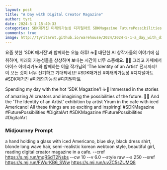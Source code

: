 ```yaml
---
layout: post
title: "A Day with Digital Creator Magazine"
author: tyri
date: 2024-5-1 15:49:33
categories: SDK매거진 미래의가능성 디지털아트 SDKMagazine FuturePossibilities DigitalArt
comments: true
image: http://tyritarot.github.io/warehouse/2024/2024-5-1-a_day_with_digital_creator_magazine_title.png
---
```


요즘 핫한 'SDK 매거진'과 함께하는 오늘 하루! ☕📖 대단한 AI 창작가들의 이야기에 심취하며, 미래의 가능성들을 상상하며 보내는 시간이 너무 소중해요. 🎨👾 그리고 카페에서 아이스 아메리카노와 함께하는 이윰 작가님의 'The Identity of an Artist' 전시까지! 이 모든 것이 너무 신기하고 기대되네요! #SDK매거진 #미래의가능성 #디지털아트 #SDK매거진 #미래의가능성 #디지털아트

Spending my day with the hot 'SDK Magazine'! ☕📖 Immersed in the stories of amazing AI creators and imagining the possibilities of the future. 🎨👾 And the 'The Identity of an Artist' exhibition by artist Yirum in the cafe with iced Americano! All these things are so exciting and inspiring! #SDKMagazine #FuturePossibilities #DigitalArt #SDKMagazine #FuturePossibilities #DigitalArt

### Midjourney Prompt

a hand holding a glass with iced Americano, blue sky, black dress shirt, blonde long wave hair, semi-realistic korean webtoon style, beautiful girl, reading digital creator magazine in a cafe. --cref <https://s.mj.run/mqRSdT2Nsbs> --cw 10 --v 6.0 --style raw --s 250 --sref <https://s.mj.run/FWurKB6_SWw> <https://s.mj.run/uvZC5sZUMQ8>
